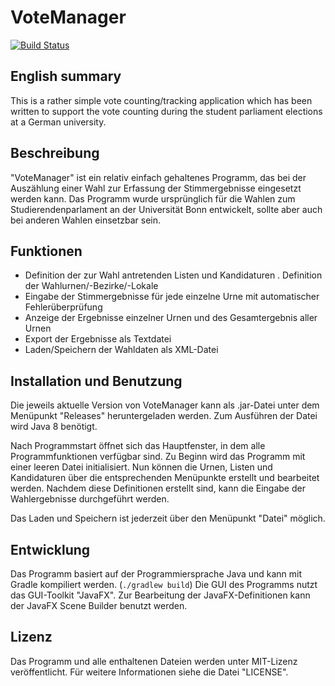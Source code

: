 # VoteManager

[![Build Status](https://travis-ci.org/HSZemi/VoteManager.svg?branch=master)](https://travis-ci.org/HSZemi/VoteManager)

## English summary
This is a rather simple vote counting/tracking application which has been written to support the vote counting during the student parliament elections at a German university.

## Beschreibung

"VoteManager" ist ein relativ einfach gehaltenes Programm, das bei der Auszählung einer Wahl zur Erfassung der Stimmergebnisse eingesetzt werden kann.
Das Programm wurde ursprünglich für die Wahlen zum Studierendenparlament an der Universität Bonn entwickelt, sollte aber auch bei anderen Wahlen einsetzbar sein.

## Funktionen

- Definition der zur Wahl antretenden Listen und Kandidaturen
. Definition der Wahlurnen/-Bezirke/-Lokale
- Eingabe der Stimmergebnisse für jede einzelne Urne mit automatischer Fehlerüberprüfung
- Anzeige der Ergebnisse einzelner Urnen und des Gesamtergebnis aller Urnen
- Export der Ergebnisse als Textdatei
- Laden/Speichern der Wahldaten als XML-Datei

## Installation und Benutzung

Die jeweils aktuelle Version von VoteManager kann als .jar-Datei unter dem Menüpunkt "Releases" heruntergeladen werden. Zum Ausführen der Datei wird Java 8 benötigt.

Nach Programmstart öffnet sich das Hauptfenster, in dem alle Programmfunktionen verfügbar sind. Zu Beginn wird das Programm mit einer leeren Datei initialisiert. Nun können die Urnen, Listen und Kandidaturen über die entsprechenden Menüpunkte erstellt und bearbeitet werden. Nachdem diese Definitionen erstellt sind, kann die Eingabe der Wahlergebnisse durchgeführt werden.

Das Laden und Speichern ist jederzeit über den Menüpunkt "Datei" möglich.

## Entwicklung

Das Programm basiert auf der Programmiersprache Java und kann mit Gradle kompiliert werden. (`./gradlew build`)
Die GUI des Programms nutzt das GUI-Toolkit "JavaFX". Zur Bearbeitung der JavaFX-Definitionen kann der JavaFX Scene Builder benutzt werden.

## Lizenz

Das Programm und alle enthaltenen Dateien werden unter MIT-Lizenz veröffentlicht. Für weitere Informationen siehe die Datei "LICENSE".
